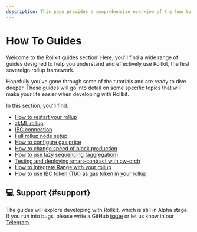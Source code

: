 ```yaml
---
description: This page provides a comprehensive overview of the how to guides available for Rollkit.
---
```


# How To Guides

Welcome to the Rollkit guides section! Here, you'll find a wide range of guides
designed to help you understand and effectively use Rollkit, the first sovereign
rollup framework.

Hopefully you've gone through some of the tutorials and are ready to dive
deeper. These guides will go into detail on some specific topics that will make
your life easier when developing with Rollkit.

In this section, you'll find:

* [How to restart your rollup](/guides/restart-rollup.md)
* [zkML rollup](/guides/zkml.md)
* [IBC connection](/guides/ibc-connection.md)
* [Full rollup node setup](/guides/full-node.md)
* [How to configure gas price](/guides/gas-price.md)
* [How to change speed of block production](/guides/block-times.md)
* [How to use lazy sequencing (aggregation)](/guides/lazy-sequencing.md)
* [Testing and deploying smart-contract with cw-orch](/guides/cw-orch.md)
* [How to integrate Range with your rollup](/guides/rollkit-monitoring.md)
* [How to use IBC token (TIA) as gas token in your rollup](/guides/use-tia-for-gas.md)

## 💻 Support {#support}

The guides will explore developing with Rollkit, which is still in Alpha stage.
If you run into bugs, please write a GitHub
[issue](https://github.com/rollkit/docs/issues/new) or let us know in our
[Telegram](https://t.me/rollkit).
